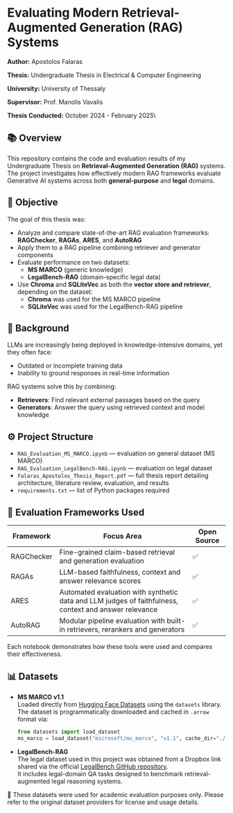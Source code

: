 # Evaluating Modern Retrieval-Augmented Generation (RAG) Systems 

**Author:** Apostolos Falaras

**Thesis:** Undergraduate Thesis in Electrical & Computer Engineering

**University:** University of Thessaly

**Supervisor:** Prof. Manolis Vavalis

**Thesis Conducted:** October 2024 - February 2025\\


## 📚 Overview

This repository contains the code and evaluation results of my Undergraduate Thesis on **Retrieval-Augmented Generation (RAG)** systems. The project investigates how effectively modern RAG frameworks evaluate Generative AI systems across both **general-purpose** and **legal** domains.


## 🎯 Objective

The goal of this thesis was:
- Analyze and compare state-of-the-art RAG evaluation frameworks: **RAGChecker**, **RAGAs**, **ARES**, and **AutoRAG**
- Apply them to a RAG pipeline combining retriever and generator components
- Evaluate performance on two datasets:
    -  **MS MARCO** (generic knowledge)
    -  **LegalBench-RAG** (domain-specific legal data)
- Use **Chroma** and **SQLiteVec** as both the **vector store and retriever**, depending on the dataset:
    - **Chroma** was used for the MS MARCO pipeline
    - **SQLiteVec** was used for the LegalBench-RAG pipeline


## 🧠 Background

LLMs are increasingly being deployed in knowledge-intensive domains, yet they often face:
- Outdated or incomplete training data
- Inability to ground responses in real-time information

RAG systems solve this by combining:
- **Retrievers**: Find relevant external passages based on the query
- **Generators**: Answer the query using retrieved context and model knowledge


## ⚙️ Project Structure

- `RAG_Evaluation_MS_MARCO.ipynb` — evaluation on general dataset (MS MARCO)
- `RAG_Evaluation_LegalBench-RAG.ipynb` — evaluation on legal dataset
- `Falaras_Apostolos_Thesis_Report.pdf` — full thesis report detailing architecture, literature review, evaluation, and results
- `requirements.txt` — list of Python packages required


## 🧪 Evaluation Frameworks Used

| Framework    | Focus Area                                                          | Open Source  |
| ---------------- | ------------------------------------------------ | ----------------- |
| RAGChecker | Fine-grained claim-based retrieval and generation evaluation    |  ✅ |  
| RAGAs             | LLM-based faithfulness, context and answer relevance scores | ✅ |
| ARES                | Automated evaluation with synthetic data and LLM judges of faithfulness, context and answer relevance | ✅ |
| AutoRAG        | Modular pipeline evaluation with built-in retrievers, rerankers and generators | ✅ | 

Each notebook demonstrates how these tools were used and compares their effectiveness.


## 📊 Datasets

- **MS MARCO v1.1**  
  Loaded directly from [Hugging Face Datasets](https://huggingface.co/datasets/microsoft/ms_marco) using the `datasets` library.  
  The dataset is programmatically downloaded and cached in `.arrow` format via:

  ```python
  from datasets import load_dataset
  ms_marco = load_dataset("microsoft/ms_marco", "v1.1", cache_dir="./Datasets/", trust_remote_code=True)
  ```

- **LegalBench-RAG**  
  The legal dataset used in this project was obtained from a Dropbox link shared via the official [LegalBench GitHub repository](https://github.com/HazyResearch/legalbench).  
  It includes legal-domain QA tasks designed to benchmark retrieval-augmented legal reasoning systems.

📝 These datasets were used for academic evaluation purposes only. Please refer to the original dataset providers for license and usage details.







